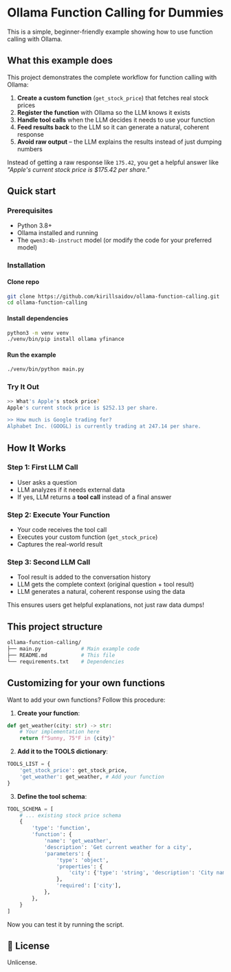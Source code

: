 # Ollama Function Calling for Dummies

This is a simple, beginner-friendly example showing how to use function calling with Ollama.

## What this example does

This project demonstrates the complete workflow for function calling with Ollama:

1. **Create a custom function** (`get_stock_price`) that fetches real stock prices
2. **Register the function** with Ollama so the LLM knows it exists
3. **Handle tool calls** when the LLM decides it needs to use your function
4. **Feed results back** to the LLM so it can generate a natural, coherent response
5. **Avoid raw output** – the LLM explains the results instead of just dumping numbers

Instead of getting a raw response like `175.42`, you get a helpful answer like *"Apple's current stock price is $175.42 per share."*

## Quick start

### Prerequisites
- Python 3.8+
- Ollama installed and running
- The `qwen3:4b-instruct` model (or modify the code for your preferred model)

### Installation
#### Clone repo
```sh
git clone https://github.com/kirillsaidov/ollama-function-calling.git
cd ollama-function-calling
```
#### Install dependencies
```sh
python3 -m venv venv
./venv/bin/pip install ollama yfinance
```

#### Run the example
```sh
./venv/bin/python main.py
```

### Try It Out
```sh
>> What's Apple's stock price?
Apple's current stock price is $252.13 per share.

>> How much is Google trading for?
Alphabet Inc. (GOOGL) is currently trading at 247.14 per share.
```

## How It Works
### Step 1: First LLM Call
- User asks a question
- LLM analyzes if it needs external data
- If yes, LLM returns a **tool call** instead of a final answer

### Step 2: Execute Your Function
- Your code receives the tool call
- Executes your custom function (`get_stock_price`)
- Captures the real-world result

### Step 3: Second LLM Call
- Tool result is added to the conversation history
- LLM gets the complete context (original question + tool result)
- LLM generates a natural, coherent response using the data

This ensures users get helpful explanations, not just raw data dumps!

## This project structure

```sh
ollama-function-calling/
├── main.py             # Main example code
├── README.md           # This file
└── requirements.txt    # Dependencies
```

## Customizing for your own functions

Want to add your own functions? Follow this procedure:

1. **Create your function**:
```py
def get_weather(city: str) -> str:
    # Your implementation here
    return f"Sunny, 75°F in {city}"
```

2. **Add it to the TOOLS dictionary**:
```py
TOOLS_LIST = {
    'get_stock_price': get_stock_price,
    'get_weather': get_weather, # Add your function
}
```

3. **Define the tool schema**:
```py
TOOL_SCHEMA = [
    # ... existing stock price schema
    {
        'type': 'function',
        'function': {
            'name': 'get_weather',
            'description': 'Get current weather for a city',
            'parameters': {
                'type': 'object',
                'properties': {
                    'city': {'type': 'string', 'description': 'City name'}
                },
                'required': ['city'],
            },
        },
    }
]
```

Now you can test it by running the script.

## 📄 License
Unlicense.
